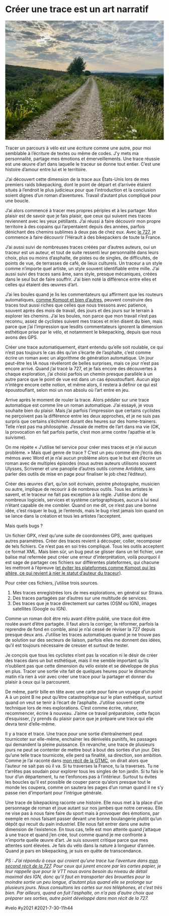 # Créer une trace est un art narratif

![Allenc, sur la GTMC](_i/IMG_1166.webp)

Tracer un parcours à vélo est une écriture comme une autre, pour moi semblable à l’écriture de textes ou même de codes. J’y mets ma personnalité, partage mes émotions et émerveillements. Une trace réussie est une œuvre d’art dans laquelle le traceur se donne tout entier. C’est une histoire d’amour entre lui et le territoire.

J’ai découvert cette dimension de la trace aux États-Unis lors de mes premiers raids bikepacking, dont le point de départ et d’arrivée étaient situés à l’endroit le plus judicieux pour que l’introduction et la conclusion soient dignes d’un roman d’aventures. Travail d’autant plus compliqué pour une boucle.

J’ai alors commencé à tracer mes propres périples et à les partager. Mon plaisir est de savoir que je fais plaisir, que ceux qui suivent mes traces reviennent avec les yeux pétillants. J’ai réussi à faire découvrir mon propre territoire à des copains qui l’arpentaient depuis des années, parfois dénichant des chemins sublimes à deux pas de chez eux. Avec [le 727](../../../../page/727tour.md), je commence à faire découvrir l’Hérault à des bikepackers de toute la France.

J’ai aussi suivi de nombreuses traces créées par d’autres auteurs, oui un traceur est un auteur, et tout de suite ressenti leur personnalité dans leurs choix, plus ou moins d’asphalte, de pistes ou de singles, de difficultés, de points de vue, de terrasses de café, de lieux culturels. Un traceur a un style comme n’importe quel artiste, un style souvent identifiable entre mille. J’ai aussi suivi des traces sans âme, sans style, presque mécaniques, créées dans le seul but de faire souffrir. J’ai bien noté la différence entre elles et celles qui étaient des œuvres d’art.

J’ai les boules quand je lis les commentateurs qui affirment que les routeurs automatiques, [comme Komoot et bien d’autres](../../../../2019/9/vtt-gravel-bikepacking-que-vaut-le-routage-automatique.md), peuvent construire des traces tout aussi riches que celles que nous tressons avec patience, souvent après des mois de travail, des jours et des jours sur le terrain à explorer les chemins. J’ai les boules, non parce que mon travail n’est pas reconnu, assez de cyclistes suivent mes traces et m’en disent du bien, mais parce que j’ai l’impression que lesdits commentateurs ignorent la dimension esthétique prise par le vélo, et notamment le bikepacking, depuis que nous avons des GPS.

Créer une trace automatiquement, étant entendu qu’elle soit roulable, ce qui n’est pas toujours le cas dès qu’on s’écarte de l’asphalte, c’est comme écrire un roman avec un algorithme de génération automatique. Un jour peut-être les IA nous révéleront de belles surprises, mais ce jour n’est pas encore arrivé. Quand j’ai tracé la 727, et je fais encore des découvertes à chaque exploration, j’ai choisi parfois un chemin presque parallèle à un autre parce que le point de vue est dans un cas époustouflant. Aucun algo n’intègre encore cette notion, et même alors, il restera à définir ce qui est époustouflant, selon moi un non absolu où l’art entre en jeu.

Arrive après le moment de rouler la trace. Alors pédaler sur une trace automatique est comme lire un roman automatique. J’ai essayé, je vous souhaite bien du plaisir. Mais j’ai parfois l’impression que certains cyclistes ne perçoivent pas la différence entre les deux approches, et je ne suis pas surpris que certains s’échinent durant des heures sur des home-trainers. Telle n’est pas ma philosophie. J’essaie de mettre de l’art dans ma vie (OK, la provocation en fait parfois partie, c’est mon arme contre l’apathie et le suivisme).

On me répète « J’utilise tel service pour créer mes traces et je n’ai aucun problème. » Mais quel genre de trace ? C’est un peu comme dire j’écris des mémos avec Word et je n’ai aucun problème alors que le but est d’écrire un roman avec de multiples épisodes (nous autres auteurs utilisons souvent Ulysses, Scrivener et une panoplie d’autres outils comme Antidote, sans parler des outils de mise en page pour finaliser le job chez l’éditeur).

Créer des œuvres d’art, qu’on soit écrivain, peintre photographe, musicien ou autre, implique de recourir à de nombreux outils. Tous les artistes le savent, et le traceur ne fait pas exception à la règle. J’utilise donc de nombreux logiciels, services et système cartographiques, aucun à lui seul n’étant capable de me combler. Quand on me dit, ce n’est pas une bonne idée, c’est risquer le bug, je l’entends, mais le bug n’est jamais loin quand on se lance dans la création et tous les artistes l’acceptent.

Mais quels bugs ?

Un fichier GPX, n’est qu’une suite de coordonnées GPS, avec quelques autres paramètres. Créer des traces revient à découper, coller, recomposer de tels fichiers. Ce n’est pas en soi très compliqué. Tous les outils acceptent ce format XML. Mais bien sûr, un bug peut se glisser dans un tel fichier, une balise mal refermée peut créer une erreur d’interprétation, voilà pourquoi il est sage de partager ces fichiers sur différentes plateformes, qui chacune les mettront à l’épreuve ([et éviter les plateformes comme Komoot qui les altère, ce qui revient à nier le statut d’auteur du traceur](../5/gaffe-komoot-est-bugue.md)).

Pour créer ces fichiers, j’utilise trois sources.

1. Mes traces enregistrées lors de mes explorations, en général sur Strava.
2. Des traces partagées par d’autres sur une multitude de services.
3. Des traces que je trace directement sur cartes (OSM ou IGN), images satellites (Google ou IGN).

Comme un roman doit être relu avant d’être publié, une trace doit être roulée avant d’être partagée. Il faut alors la corriger, la réformer, parfois la reprendre de fond en comble, ainsi je n’ai cessé de réviser la 727 depuis presque deux ans. J’utilise les traces automatiques quand je ne trouve pas de solution sur des secteurs de liaison, parfois elles me donnent des idées, qu’il est toujours nécessaire de creuser et surtout de tester.

Je conçois que tous les cyclistes n’ont pas la vocation ni le désir de créer des traces dans un but esthétique, mais il me semble important qu’ils n’oublient pas que cette dimension du vélo existe et se développe de plus en plus. Tracer une sortie vite fait de quelques heures pour le dimanche matin n’a rien à voir avec créer une trace pour la partager et donner du plaisir à ceux qui la parcourent.

De même, partir bille en tête avec une carte pour faire un voyage d’un point A à un point B ne peut qu’être catastrophique sur le plan esthétique, surtout quand on veut se tenir à l’écart de l’asphalte. J’utilise souvent cette technique lors de mes explorations. C’est comme écrire, raturer, recommencer, écrire à nouveau. J’aime ce travail préparatoire, cette façon d’esquisser, j’y prends du plaisir parce que je prépare une trace qui elle devra tenir d’elle-même.

Il y a trace et trace. Une trace pour une sortie d’entraînement peut tournicoter sur elle-même, enchaîner les dénivelés punitifs, les passages qui demandent la pleine puissance. En revanche, une trace de plusieurs jours ne peut se contenter de mettre bout à bout des sorties d’un jour. Dès qu’une telle trace tournicote, elle perd sa finalité, sa direction, son ambition. Comme je l’ai raconté dans [mon récit de la GTMC](la-gtmc-des-bijoux-a-travers-les-cailloux.md), on dirait alors que l’auteur ne sait pas où il va. Si tu traverses la France, tu la traverses. Tu ne t’arrêtes pas soudain pour explorer tous les singles de ton jardin. Si tu fais le tour d’un département, tu ne t’enfonces pas à l’intérieur. Surtout tu évites les boucles qu’il est possible de couper parce qu’alors presque tout le monde les coupera, comme on sautera les pages d’un roman quand il ne s’y passe rien d’important pour l’intrigue générale.

Une trace de bikepacking raconte une histoire. Elle nous met à la place d’un personnage de roman et joue autant sur nos jambes que notre cerveau. Elle ne vise pas à nous faire faire du sport mais à provoquer des émotions, par exemple en nous faisant passer devant une bonne boulangerie plutôt qu’un dépôt qui recuit du pain industriel. Elle nous fait entrer dans une autre dimension de l’existence. En tous cas, telle est mon attente quand j’attaque à une trace et quand j’en crée, tout comme quand je me confronte à n’importe quelle œuvre d’art. Je suis souvent critique parce que mes attentes sont élevées. Je fais du vélo dans la nature à longueur d’année. Quand je pars en bikepacking, je suis en quête de transcendance.

*PS : J’ai répondu à ceux qui croient qu’une trace tue l’aventure dans [mon second récit de la 727](../5/le-727-ou-la-fonction-regenerative-du-bikepacking.md). Pour ceux qui jurent encore par les cartes papier, je leur rappelle que pour le VTT nous avons besoin du niveau de détail maximal des IGN, donc qu’il faut en transporter des brouettes pour la moindre sortie un peu longue, d’autant plus quand elle se prolonge sur plusieurs jours. Nous consultons les cartes sur nos téléphones, et c’est très bien. Par ailleurs, quand on fuit l’asphalte, on n’a pas d’autre choix que préparer ses sorties, autre point développé dans mon récit de la 727.*



#velo #y2021 #2021-7-30-11h44
